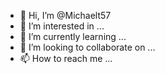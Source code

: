 - 👋 Hi, I’m @Michaelt57
- 👀 I’m interested in ...
- 🌱 I’m currently learning ...
- 💞️ I’m looking to collaborate on ...
- 📫 How to reach me ...

<!---
Michaelt57/Michaelt57 is a ✨ special ✨ repository because its `README.md` (this file) appears on your GitHub profile.
You can click the Preview link to take a look at your changes.
--->
